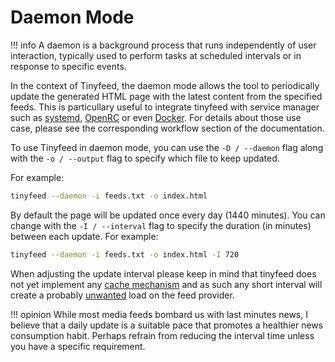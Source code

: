 # Daemon Mode

!!! info
    A daemon is a background process that runs independently of user interaction, typically used to perform tasks at scheduled intervals or in response to specific events. 

In the context of Tinyfeed, the daemon mode allows the tool to periodically update the generated HTML page with the latest content from the specified feeds. This is particullary useful to integrate tinyfeed with service manager such as [systemd](/systemd), [OpenRC](/openrc) or even [Docker](docker). For details about those use case, please see the corresponding workflow section of the documentation.

To use Tinyfeed in daemon mode, you can use the `-D / --daemon` flag along with the `-o / --output` flag to specify which file to keep updated.

For example:
```bash
tinyfeed --daemon -i feeds.txt -o index.html
```

By default the page will be updated once every day (1440 minutes). You can change with the `-I / --interval` flag to specify the duration (in minutes) between each update. For example:
```bash
tinyfeed --daemon -i feeds.txt -o index.html -I 720
```
When adjusting the update interval please keep in mind that tinyfeed does not yet implement any [cache mechanism](https://github.com/TheBigRoomXXL/tinyfeed/issues/11) and as such any short interval will create a probably [unwanted](https://rachelbythebay.com/w/2024/12/17/packets/) load on the feed provider.

!!! opinion
    While most media feeds bombard us with last minutes news, I believe that a daily update is a suitable pace that promotes a healthier news consumption habit. Perhaps refrain from reducing the interval time unless you have a specific requirement.


